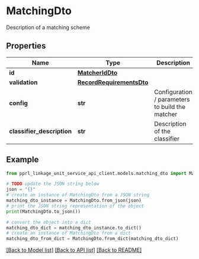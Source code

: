 # MatchingDto

Description of a matching scheme

## Properties

Name | Type | Description | Notes
------------ | ------------- | ------------- | -------------
**id** | [**MatcherIdDto**](MatcherIdDto.md) |  | [optional] 
**validation** | [**RecordRequirementsDto**](RecordRequirementsDto.md) |  | [optional] 
**config** | **str** | Configuration / parameters to build the matcher | [optional] 
**classifier_description** | **str** | Description of the classifier | [optional] 

## Example

```python
from pprl_linkage_unit_service_api_client.models.matching_dto import MatchingDto

# TODO update the JSON string below
json = "{}"
# create an instance of MatchingDto from a JSON string
matching_dto_instance = MatchingDto.from_json(json)
# print the JSON string representation of the object
print(MatchingDto.to_json())

# convert the object into a dict
matching_dto_dict = matching_dto_instance.to_dict()
# create an instance of MatchingDto from a dict
matching_dto_from_dict = MatchingDto.from_dict(matching_dto_dict)
```
[[Back to Model list]](../README.md#documentation-for-models) [[Back to API list]](../README.md#documentation-for-api-endpoints) [[Back to README]](../README.md)


